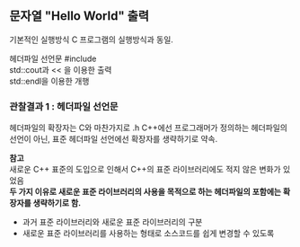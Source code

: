 ## 문자열 "Hello World" 출력
기본적인 실행방식 C 프로그램의 실행방식과 동일.

헤더파일 선언문 #include <iostream>\
std::cout과 << 을 이용한 출력\
std::endl을 이용한 개행

### 관찰결과 1 : 헤더파일 선언문
헤더파일의 확장자는 C와 마찬가지로 .h C++에선 프로그래머가 정의하는 헤더파일의 선언이 아닌, 표준 헤더파일 선언에선 확장자를 생략하기로 약속.

__참고__ \
새로운 C++ 표준의 도입으로 인해서 C++의 표준 라이브러리에도 적지 않은 변화가 있었음\
__두 가지 이유로 새로운 표준 라이브러리의 사용을 목적으로 하는 헤더파일의 포함에는 확장자를 생략하기로 함.__
- 과거 표준 라이브러리와 새로운 표준 라이브러리의 구분
- 새로운 표준 라이브러리를 사용하는 형태로 소스코드를 쉽게 변경할 수 있도록